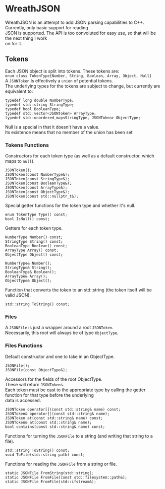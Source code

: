 # WreathJSON

WreathJSON is an attempt to add JSON parsing capabilities to C++. Currently, only basic support for reading\
JSON is supported. The API is too convoluted for easy use, so that will be the next thing I work\
on for it.

## Tokens

Each JSON object is split into tokens. These tokens are: \
```enum class TokenType{Number, String, Boolean, Array, Object, Null}```\
A ```JSONToken``` Is effectively a ```union``` of potential tokens.\
The underlying types for the tokens are subject to change, but currently are equivalent to:
```
typedef long double NumberType;
typedef std::string StringType;
typedef bool BooleanType;
typedef std::vector<JSONToken> ArrayType;
typedef std::unordered_map<StringType, JSONToken> ObjectType;
```
Null is a special in that it doesn't have a value.\
Its existence means that no member of the union has been set

### Tokens Functions

Constructors for each token type (as well as a default constructor, which maps to ```null```).
```
JSONToken();
JSONToken(const NumberType&);
JSONToken(const StringType&);
JSONToken(const BooleanType&);
JSONToken(const ArrayType&);
JSONToken(const ObjectType&);
JSONToken(const std::nullptr_t&);
```
Special getter functions for the token type and whether it's null.
```
enum TokenType Type() const;
bool IsNull() const;
```
Getters for each token type.
```
NumberType Number() const;
StringType String() const;
BooleanType Boolean() const;
ArrayType Array() const;
ObjectType Object() const;

NumberType& Number();
StringType& String();
BooleanType& Boolean();
ArrayType& Array();
ObjectType& Object();
```
Function that converts the token to an std::string (the token itself will be valid JSON).
```
std::string ToString() const;
```

### Files

A ```JSONFile``` is just a wrapper around a root ```JSONToken```.\
Necessarily, this root will always be of type ```ObjectType```.

### Files Functions
Default constructor and one to take in an ObjectType.
```
JSONFile();
JSONFile(const ObjectType&);
```
Accessors for the fields of the root ObjectType.\
These will return ```JSONToken```s.\
Each token must be cast to the appropriate type by calling the getter function for that type before the underlying\
data is accessed.
```
JSONToken operator[](const std::string& name) const;
JSONToken& operator[](const std::string& name);
JSONToken at(const std::string& name) const;
JSONToken& at(const std::string& name);
bool contains(const std::string& name) const;
```
Functions for turning the ```JSONFile``` to a string (and writing that string to a file).
```
std::string ToString() const;
void ToFile(std::string path) const;
```
Functions for reading the ```JSONFile``` from a string or file.
```
static JSONFile FromString(std::string);
static JSONFile FromFile(const std::filesystem::path&);
static JSONFile FromFile(std::ifstream&);
```
